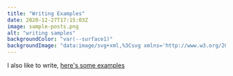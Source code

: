 ```yaml
---
title: "Writing Examples"
date: 2020-12-27T17:15:03Z
image: sample-posts.png
alt: "writing samples"
backgroundColor: "var(--surface1)"
backgroundImage: "data:image/svg+xml,%3Csvg xmlns='http://www.w3.org/2000/svg' width='8' height='8' viewBox='0 0 8 8'%3E%3Cg fill='%23ffc078' fill-opacity='1'%3E%3Cpath fill-rule='evenodd' d='M0 0h4v4H0V0zm4 4h4v4H4V4z'/%3E%3C/g%3E%3C/svg%3E"
---
```


I also like to write, [here's some examples](https://sb-test-text.netlify.app/)
